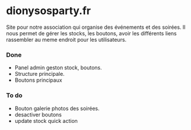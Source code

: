 # dionysosparty.fr

Site pour notre association qui organise des événements et des soirées.
Il nous permet de gérer les stocks, les boutons, avoir les différents liens rassembler au meme endroit pour les utilisateurs.

### Done
- Panel admin geston stock, boutons.
- Structure principale.
- Boutons principaux

### To do
- Bouton galerie photos des soirées.
- desactiver boutons
- update stock quick action
